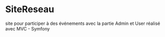 # SiteReseau
site pour participer à des événements avec la partie Admin et User
réalisé avec MVC - Symfony
